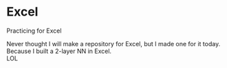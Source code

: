 # Excel
Practicing for Excel

Never thought I will make a repository for Excel, but I made one for it today.  
Because I built a 2-layer NN in Excel.  
LOL


